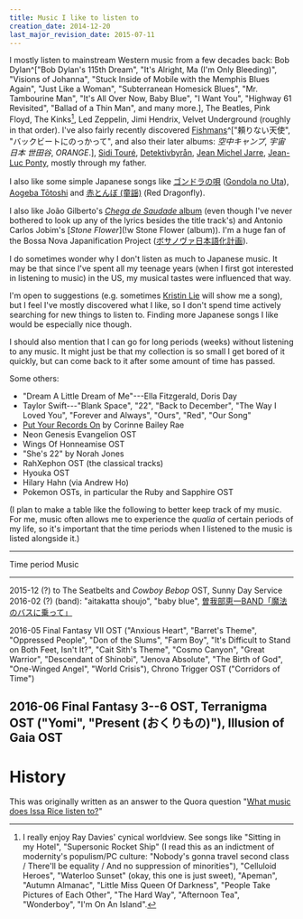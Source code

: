 ```yaml
---
title: Music I like to listen to
creation_date: 2014-12-20
last_major_revision_date: 2015-07-11
---
```


I mostly listen to mainstream Western music from a few decades back: Bob Dylan^["Bob Dylan's 115th Dream", "It's Alright, Ma (I'm Only Bleeding)", "Visions of Johanna", "Stuck Inside of Mobile with the Memphis Blues Again", "Just Like a Woman", "Subterranean Homesick Blues", "Mr. Tambourine Man", "It's All Over Now, Baby Blue", "I Want You",  "Highway 61 Revisited", "Ballad of a Thin Man", and many more.], The Beatles, Pink Floyd, The Kinks[^kinks], Led Zeppelin, Jimi Hendrix, Velvet Underground (roughly in that order).
I've also fairly recently discovered [Fishmans](!w)^["頼りない天使", "バックビートにのっかって", and also their later albums: *空中キャンプ*, *宇宙 日本 世田谷*, *ORANGE*.], [Sidi Touré](!w), [Detektivbyrån](!w), [Jean Michel Jarre](!w), [Jean-Luc Ponty](!w), mostly through my father.

[^kinks]: I really enjoy Ray Davies' cynical worldview.
See songs like "Sitting in my Hotel", "Supersonic Rocket Ship" (I read this as an indictment of modernity's populism/PC culture: "Nobody's gonna travel second class / There'll be equality / And no suppression of minorities"), "Celluloid Heroes", "Waterloo Sunset" (okay, this one is just sweet), "Apeman", "Autumn Almanac", "Little Miss Queen Of Darkness", "People Take Pictures of Each Other", "The Hard Way", "Afternoon Tea", "Wonderboy", "I'm On An Island".

I also like some simple Japanese songs like [ゴンドラの唄](!wja) ([Gondola no Uta](!w)), [Aogeba Tōtoshi](!w) and [赤とんぼ (童謡)](!wja) (Red Dragonfly).

I also like João Gilberto's [*Chega de Saudade* album](https://en.wikipedia.org/wiki/Chega_de_Saudade_(album)) (even though I've never bothered to look up any of the lyrics besides the title track's) and Antonio Carlos Jobim's [*Stone Flower*](!w Stone Flower (album)).
I'm a huge fan of the Bossa Nova Japanification Project ([ボサノヴァ日本語化計画](http://hiyokomame.com/ottnet/bossa/translation.htm)).

I do sometimes wonder why I don't listen as much to Japanese music.
It may be that since I've spent all my teenage years (when I first got interested in listening to music) in the US, my musical tastes were influenced that way.

I'm open to suggestions (e.g. sometimes [Kristin Lie](https://www.quora.com/Kristin-Lie) will show me a song), but I feel I've mostly discovered what I like, so I don't spend time actively searching for new things to listen to.
Finding more Japanese songs I like would be especially nice though.

I should also mention that I can go for long periods (weeks) without listening to any music.
It might just be that my collection is so small I get bored of it quickly, but can come back to it after some amount of time has passed.

Some others:

- "Dream A Little Dream of Me"---Ella Fitzgerald, Doris Day
- Taylor Swift---"Blank Space", "22", "Back to December", "The Way I Loved You", "Forever and Always", "Ours", "Red", "Our Song"
- [Put Your Records On](http://www.azlyrics.com/lyrics/corinnebaileyrae/putyourrecordson.html) by Corinne Bailey Rae
- Neon Genesis Evangelion OST
- Wings Of Honneamise OST
- "She's 22" by Norah Jones
- RahXephon OST (the classical tracks)
- Hyouka OST
- Hilary Hahn (via Andrew Ho)
- Pokemon OSTs, in particular the Ruby and Sapphire OST

(I plan to make a table like the following to better keep track of my music.
For me, music often allows me to experience the *qualia* of certain periods of my life, so it's important that the time periods when I listened to the music is listed alongside it.)

-------------------------------------------------------------------------------
Time period         Music
------------------- -----------------------------------------------------------
2015-12 (?) to      The Seatbelts and *Cowboy Bebop* OST, Sunny Day Service
2016-02 (?)         (band): "aitakatta shoujo", "baby blue",
                    [曽我部恵一BAND「魔法のバスに乗って」](https://www.youtube.com/watch?v=CwiJhu9yPyM)

2016-05             Final Fantasy VII OST ("Anxious Heart", "Barret's Theme",
                    "Oppressed People", "Don of the Slums", "Farm Boy", "It's
                    Difficult to Stand on Both Feet, Isn't It?", "Cait Sith's
                    Theme", "Cosmo Canyon", "Great Warrior", "Descendant of
                    Shinobi", "Jenova Absolute", "The Birth of God",
                    "One-Winged Angel", "World Crisis"), Chrono Trigger OST
                    ("Corridors of Time")

2016-06             Final Fantasy 3--6 OST, Terranigma OST ("Yomi", "Present
                    (おくりもの)"), Illusion of Gaia OST
-------------------------------------------------------------------------------

# History

This was originally written as an answer to the Quora question "[What music does Issa Rice listen to?](!q)"
